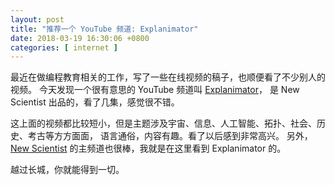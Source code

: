 ```yaml
---
layout: post
title: "推荐一个 YouTube 频道: Explanimator"
date: 2018-03-19 16:30:06 +0800
categories: [ internet ]
---
```


最近在做编程教育相关的工作，写了一些在线视频的稿子，也顺便看了不少别人的视频。
今天发现一个很有意思的 YouTube 频道叫 [Explanimator][explanimator]，
是 New Scientist 出品的，看了几集，感觉很不错。

这上面的视频都比较短小，但是主题涉及宇宙、信息、人工智能、拓扑、社会、历史、考古等方方面面，
语言通俗，内容有趣。看了以后感到非常高兴。
另外，[New Scientist][newscientistvideo] 的主频道也很棒，我就是在这里看到 Explanimator 的。

越过长城，你就能得到一切。


[explanimator]:         https://www.youtube.com/channel/UCVQmx3DKwnAvsEvzmZNkZwQ
[newscientistvideo]:    https://www.youtube.com/user/newscientistvideo
